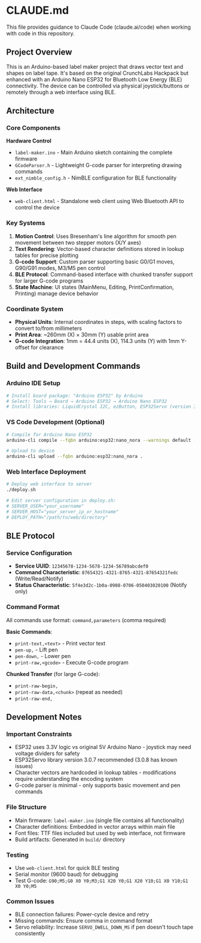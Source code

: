 # CLAUDE.md

This file provides guidance to Claude Code (claude.ai/code) when working with code in this repository.

## Project Overview

This is an Arduino-based label maker project that draws vector text and shapes on label tape. It's based on the original CrunchLabs Hackpack but enhanced with an Arduino Nano ESP32 for Bluetooth Low Energy (BLE) connectivity. The device can be controlled via physical joystick/buttons or remotely through a web interface using BLE.

## Architecture

### Core Components

**Hardware Control**
- `label-maker.ino` - Main Arduino sketch containing the complete firmware
- `GCodeParser.h` - Lightweight G-code parser for interpreting drawing commands
- `ext_nimble_config.h` - NimBLE configuration for BLE functionality

**Web Interface**
- `web-client.html` - Standalone web client using Web Bluetooth API to control the device

### Key Systems

1. **Motion Control**: Uses Bresenham's line algorithm for smooth pen movement between two stepper motors (X/Y axes)
2. **Text Rendering**: Vector-based character definitions stored in lookup tables for precise plotting
3. **G-code Support**: Custom parser supporting basic G0/G1 moves, G90/G91 modes, M3/M5 pen control
4. **BLE Protocol**: Command-based interface with chunked transfer support for larger G-code programs
5. **State Machine**: UI states (MainMenu, Editing, PrintConfirmation, Printing) manage device behavior

### Coordinate System

- **Physical Units**: Internal coordinates in steps, with scaling factors to convert to/from millimeters
- **Print Area**: ~260mm (X) × 30mm (Y) usable print area
- **G-code Integration**: 1mm = 44.4 units (X), 114.3 units (Y) with 1mm Y-offset for clearance

## Build and Development Commands

### Arduino IDE Setup
```bash
# Install board package: "Arduino ESP32" by Arduino
# Select: Tools → Board → Arduino ESP32 → Arduino Nano ESP32
# Install libraries: LiquidCrystal I2C, ezButton, ESP32Servo (version 3.0.7)
```

### VS Code Development (Optional)
```bash
# Compile for Arduino Nano ESP32
arduino-cli compile --fqbn arduino:esp32:nano_nora --warnings default --export-binaries .

# Upload to device
arduino-cli upload --fqbn arduino:esp32:nano_nora .
```

### Web Interface Deployment

```bash
# Deploy web interface to server
./deploy.sh

# Edit server configuration in deploy.sh:
# SERVER_USER="your_username"
# SERVER_HOST="your_server_ip_or_hostname"
# DEPLOY_PATH="/path/to/web/directory"
```

## BLE Protocol

### Service Configuration

- **Service UUID**: `12345678-1234-5678-1234-56789abcdef0`
- **Command Characteristic**: `87654321-4321-8765-4321-87654321fedc` (Write/Read/Notify)
- **Status Characteristic**: `5f4e3d2c-1b0a-0908-0706-050403020100` (Notify only)

### Command Format

All commands use format: `command,parameters` (comma required)

**Basic Commands**:

- `print-text,<text>` - Print vector text
- `pen-up,` - Lift pen
- `pen-down,` - Lower pen
- `print-raw,<gcode>` - Execute G-code program

**Chunked Transfer** (for large G-code):

- `print-raw-begin,`
- `print-raw-data,<chunk>` (repeat as needed)
- `print-raw-end,`

## Development Notes

### Important Constraints

- ESP32 uses 3.3V logic vs original 5V Arduino Nano - joystick may need voltage dividers for safety
- ESP32Servo library version 3.0.7 recommended (3.0.8 has known issues)
- Character vectors are hardcoded in lookup tables - modifications require understanding the encoding system
- G-code parser is minimal - only supports basic movement and pen commands

### File Structure

- Main firmware: `label-maker.ino` (single file contains all functionality)
- Character definitions: Embedded in vector arrays within main file
- Font files: TTF files included but used by web interface, not firmware
- Build artifacts: Generated in `build/` directory

### Testing

- Use `web-client.html` for quick BLE testing
- Serial monitor (9600 baud) for debugging
- Test G-code: `G90;M5;G0 X0 Y0;M3;G1 X20 Y0;G1 X20 Y10;G1 X0 Y10;G1 X0 Y0;M5`

### Common Issues

- BLE connection failures: Power-cycle device and retry
- Missing commands: Ensure comma in command format
- Servo reliability: Increase `SERVO_DWELL_DOWN_MS` if pen doesn't touch tape consistently